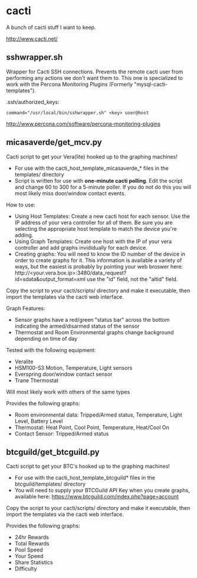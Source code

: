 cacti
=====

A bunch of cacti stuff I want to keep.

http://www.cacti.net/

sshwrapper.sh
-------------
Wrapper for Cacti SSH connections.  Prevents the remote cacti user from performing any actions we don't want them to.  This one is specialized to work with the Percona Monitoring Plugins (Formerly "mysql-cacti-templates").

.ssh/authorized_keys:

    command="/usr/local/bin/sshwrapper.sh" <key> user@host

http://www.percona.com/software/percona-monitoring-plugins

micasaverde/get_mcv.py
----------------
Cacti script to get your Vera(lite) hooked up to the graphing machines!

* For use with the cacti_host_template_micasaverde_* files in the templates/ directory
* Script is written for use with **one-minute cacti polling**.  Edit the script and change 60 to 300 for a 5-minute poller.  If you do not do this you will most likely miss door/window contact events.

How to use:
* Using Host Templates: Create a new cacti host for each sensor.  Use the IP address of your vera controller for all of them.  Be sure you are selecting the appropriate host template to match the device you're adding.
* Using Graph Templates: Create one host with the IP of your vera controller and add graphs invididually for each device.
* Creating graphs:  You will need to know the ID number of the device in order to create graphs for it.  This information is available a variety of ways, but the easiest is probably by pointing your web broswer here:  http://<your.vera.box.ip>:3480/data_request?id=sdata&output_format=xml  use the "id" field, not the "altid" field.


Copy the script to your cacti/scripts/ directory and make it executable, then import the templates via the cacti web interface.

Graph Features:
* Sensor graphs have a red/green "status bar" across the bottom indicating the armed/disarmed status of the sensor
* Thermostat and Room Environmental graphs change background depending on time of day

Tested with the following equipment:
* Veralite
* HSM100-S3 Motion, Temperature, Light sensors
* Everspring door/window contact sensor
* Trane Thermostat

Will most likely work with others of the same types

Provides the following graphs:
* Room environmental data: Tripped/Armed status, Temperature, Light Level, Battery Level
* Thermostat: Heat Point, Cool Point, Temperature, Heat/Cool On
* Contact Sensor: Tripped/Armed status


btcguild/get_btcguild.py
---------------------
Cacti script to get your BTC's hooked up to the graphing machines!

* For use with the cacti_host_template_btcguild* files in the btcguild/templates/ directory
* You will need to supply your BTCGuild API Key when you create graphs, available here: https://www.btcguild.com/index.php?page=account

Copy the script to your cacti/scripts/ directory and make it executable, then import the templates via the cacti web interface.

Provides the following graphs:
* 24hr Rewards
* Total Rewards
* Pool Speed
* Your Speed
* Share Statistics
* Difficulty
